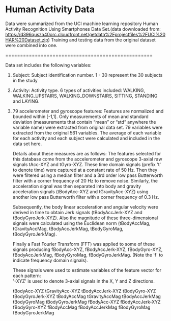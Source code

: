 Human Activity Data
==================================================
Data were summarized from the UCI machine learning repository Human Activity Recognition Using Smartphones Data Set.(data downloaded from: https://d396qusza40orc.cloudfront.net/getdata%2Fprojectfiles%2FUCI%20HAR%20Dataset.zip)
Training and testing data from the original dataset were combined into one. 

==================================================

Data set includes the following variables:

1. Subject: Subject identification number. 1 - 30 represent the 30 subjects in the study

2. Activity: Activity type. 6 types of activities included: WALKING, WALKING_UPSTAIRS, WALKING_DOWNSTAIRS, SITTING, STANDING and LAYING.

3. 79 accelerometer and gyroscope features: Features are normalized and bounded within [-1,1].
	Only measurements of mean and standard deviation (measurements that contain “mean” or “std” anywhere the variable name) were extracted from original data set. 79 variables were extracted from the original 561 variables.
	The average of each variable for each activity and each subject were calculated and included in the data set here.

	Details about these measures are as follows:
	The features selected for this database come from the accelerometer and gyroscope 3-axial raw signals tAcc-XYZ and tGyro-XYZ. These time domain signals (prefix 't' to denote time) were captured at a constant rate of 50 Hz. Then they were filtered using a median filter and a 3rd order low pass Butterworth filter with a corner frequency of 20 Hz to remove noise. Similarly, the acceleration signal was then separated into body and gravity acceleration signals (tBodyAcc-XYZ and tGravityAcc-XYZ) using another low pass Butterworth filter with a corner frequency of 0.3 Hz. 

	Subsequently, the body linear acceleration and angular velocity were derived in time to obtain Jerk signals (tBodyAccJerk-XYZ and tBodyGyroJerk-XYZ). Also the magnitude of these three-dimensional signals were calculated using the Euclidean norm (tBodyAccMag, tGravityAccMag, tBodyAccJerkMag, tBodyGyroMag, tBodyGyroJerkMag). 

	Finally a Fast Fourier Transform (FFT) was applied to some of these signals producing fBodyAcc-XYZ, fBodyAccJerk-XYZ, fBodyGyro-XYZ, fBodyAccJerkMag, fBodyGyroMag, fBodyGyroJerkMag. (Note the 'f' to indicate frequency domain signals). 

	These signals were used to estimate variables of the feature vector for each pattern:  
	'-XYZ' is used to denote 3-axial signals in the X, Y and Z directions.

	tBodyAcc-XYZ
	tGravityAcc-XYZ
	tBodyAccJerk-XYZ
	tBodyGyro-XYZ
	tBodyGyroJerk-XYZ
	tBodyAccMag
	tGravityAccMag
	tBodyAccJerkMag
	tBodyGyroMag
	tBodyGyroJerkMag
	fBodyAcc-XYZ
	fBodyAccJerk-XYZ
	fBodyGyro-XYZ
	fBodyAccMag
	fBodyAccJerkMag
	fBodyGyroMag
	fBodyGyroJerkMag
	



